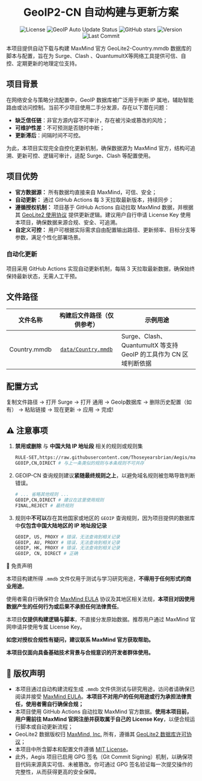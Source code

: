<h1 align="center">GeoIP2-CN 自动构建与更新方案</h1>

<p align="center">
  <img src="https://img.shields.io/badge/License-MIT-green.svg" alt="License" />
  <img src="https://github.com/Thoseyearsbrian/GeoIP2-CN/actions/workflows/update.yml/badge.svg" alt="GeoIP Auto Update Status" />
  <img src="https://img.shields.io/github/stars/Thoseyearsbrian/GeoIP2-CN?style=social" alt="GitHub stars" />
  <img src="https://img.shields.io/github/v/release/Thoseyearsbrian/GeoIP2-CN?include_prereleases&label=version" alt="Version" />
  <img src="https://img.shields.io/github/last-commit/Thoseyearsbrian/GeoIP2-CN" alt="Last Commit" />
</p>

本项目提供自动下载与构建 MaxMind 官方 GeoLite2-Country.mmdb 数据库的脚本与配置，旨在为 Surge、Clash 、QuantumultX等网络工具提供可信、自控、定期更新的地理定位支持。

## 项目背景

在网络安全与策略分流配置中，GeoIP 数据库被广泛用于判断 IP 属地，辅助智能路由或访问控制。当前不少项目使用二手分发源，存在以下潜在问题：

- **缺乏信任链**：非官方源内容不可审计，存在被污染或篡改的风险；
- **可维护性差**：不可预测是否随时中断；
- **更新滞后**：间隔时间不可控。

为此，本项目实现完全自控化更新机制，确保数据源为 MaxMind 官方，结构可追溯、更新可控、逻辑可审计，适配 Surge、Clash 等配置使用。

## 项目优势

- **官方数据源：** 所有数据均直接来自 MaxMind，可信、安全；
- **自动更新：** 通过 GitHub Actions 每 3 天拉取最新版本，持续同步；
- **遵循授权机制：** 项目基于 GitHub Actions 自动拉取 MaxMind 数据，并根据其 [GeoLite2 使用协议](https://www.maxmind.com/en/geolite2/eula) 提供更新逻辑。建议用户自行申请 License Key 使用本项目，确保数据来源合规、安全、可追溯。
- **自定义可控：** 用户可根据实际需求自由配置输出路径、更新频率、目标分支等参数，满足个性化部署场景。

### 自动化更新

项目采用 GitHub Actions 实现自动更新机制，每隔 3 天拉取最新数据，确保始终保持最新状态，无需人工干预。

## 文件路径

| 文件名称     |                  构建后文件路径（仅供参考）                  | 示例用途                                                     |
| ------------ | :----------------------------------------------------------: | ------------------------------------------------------------ |
| Country.mmdb | [`data/Country.mmdb`](https://raw.githubusercontent.com/Thoseyearsbrian/GeoIP2-CN/main/data/GeoLite2-Country.mmdb) | Surge、Clash、QuantumultX 等支持 GeoIP 的工具作为 CN 区域判断依据 |

## 配置方式

复制文件路径 -> 打开 Surge -> 打开 通用 -> GeoIp数据库 -> 删除历史配置（如有） -> 粘贴链接 -> 现在更新 -> 应用 -> 完成!

## ⚠️ 注意事项
1. **禁用或删除** 与 **中国大陆 IP 地址段** 相关的规则或规则集
   
    ``` bash
    RULE-SET,https://raw.githubusercontent.com/Thoseyearsbrian/Aegis/main/SurgeAegis/rules/China.list, DIRECT # 禁用或删除类似规则
    GEOIP,CN,DIRECT # 与上一条类似的规则与本条规则不可共存
    ```
    
2.  GEOIP-CN 查询规则建议**紧随最终规则之上**，以避免域名规则被忽略导致判断错误。
    ``` bash
    # ... 省略其他规则 ...
    GEOIP,CN,DIRECT # 建议在这里使用规则
    FINAL,REJECT # 最终规则
    ```

3. 规则中**不可以**存在其他国家或地区的 `GEOIP` 查询规则，因为项目提供的数据库中**仅包含中国大陆地区的 IP 地址段记录**
    ``` bash
    GEOIP, US, PROXY # 错误，无法查询到相关记录
    GEOIP, AU, PROXY # 错误，无法查询到相关记录
    GEOIP, HK, PROXY # 错误，无法查询到相关记录
    GEOIP, CN, DIRECT # 正确
    ```

🔐 免责声明

本项目构建所得 `.mmdb` 文件仅用于测试与学习研究用途，**不得用于任何形式的商业用途**。

使用者需自行确保符合 [MaxMind EULA](https://www.maxmind.com/en/geolite2/eula) 协议及其地区相关法规，**本项目对因使用数据产生的任何行为或后果不承担任何法律责任**。

本项目**仅提供构建逻辑与脚本**，不直接分发原始数据。推荐用户通过 MaxMind 官网申请并使用专属 License Key。

**如您对授权合规性有疑问，建议联系 MaxMind 官方获取帮助。**

**本项目仅面向具备基础技术背景与合规意识的开发者群体使用。**

## 🏅 版权声明

- 本项目通过自动构建流程生成 `.mmdb` 文件供测试与研究用途，访问者请确保已阅读并接受 [MaxMind EULA](https://www.maxmind.com/en/geolite2/eula)。**本项目不对用户的任何用途或行为承担法律责任，使用者需自行确保合规；**
- 本项目使用 GitHub Actions 自动拉取 MaxMind 官方数据。**使用本项目前，用户需前往 MaxMind 官网注册并获取属于自己的 License Key**，以便合规运行脚本或自动更新流程；
- GeoLite2 数据版权归 [MaxMind, Inc.](https://www.maxmind.com/) 所有，遵循其 [GeoLite2 数据库许可协议](https://www.maxmind.com/en/geolite2/eula)；
- 本项目中所含脚本和配置文件遵循 [MIT License](https://raw.githubusercontent.com/Thoseyearsbrian/GeoIP2-CN/main/LICENSE)。
- 此外，Aegis 项目已启用 GPG 签名（Git Commit Signing）机制，以确保项目代码来源真实可信、未被篡改。你可通过 GPG 签名验证每一次提交操作的完整性，从而获得更高的安全保障。
